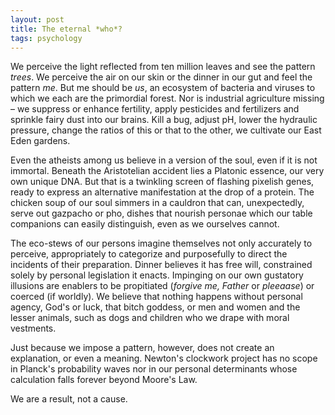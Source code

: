 ```yaml
---
layout: post
title: The eternal *who*?
tags: psychology
---
```

We perceive the light reflected from ten million leaves and see the pattern *trees*. We perceive the air on our skin or the dinner in our gut and feel the pattern *me*. But me should be *us*, an ecosystem of bacteria and viruses to which we each are the primordial forest. Nor is industrial agriculture missing – we suppress or enhance fertility, apply pesticides and fertilizers and sprinkle fairy dust into our brains. Kill a bug, adjust pH, lower the hydraulic pressure, change the ratios of this or that to the other, we cultivate our East Eden gardens.

Even the atheists among us believe in a version of the soul, even if it is not immortal. Beneath the Aristotelian accident lies a Platonic essence, our very own unique DNA. But that is a twinkling screen of flashing pixelish genes, ready to express an alternative manifestation at the drop of a protein. The chicken soup of our soul simmers in a cauldron that can, unexpectedly, serve out gazpacho or pho, dishes that nourish personae which our table companions can easily distinguish, even as we ourselves cannot.

The eco-stews of our persons imagine themselves not only accurately to perceive, appropriately to categorize and purposefully to direct the incidents of their preparation. Dinner believes it has free will, constrained solely by personal legislation it enacts. Impinging on our own gustatory illusions are enablers to be propitiated (*forgive me, Father* or *pleeaase*) or coerced (if worldly). We believe that nothing happens without personal agency, God's or luck, that bitch goddess, or men and women and the lesser animals, such as dogs and children who we drape with moral vestments.

Just because we impose a pattern, however, does not create an explanation, or even a meaning. Newton's clockwork project has no scope in Planck's probability  waves nor in our personal determinants whose calculation falls forever beyond Moore's Law.

We are a result, not a cause.